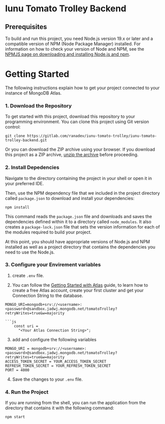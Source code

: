 # Iunu Tomato Trolley Backend

## Prerequisites

To build and run this project, you need Node.js version 19.x or later and
a compatible version of NPM (Node Package Manager) installed. For 
information on how to check your version of Node and NPM, see the [NPMJS
page on downloading and installing Node.js and
npm](https://docs.npmjs.com/downloading-and-installing-node-js-and-npm).

# Getting Started

The following instructions explain how to get your project connected to your 
instance of MongoDB Atlas.

### 1. Download the Repository

To get started with this project, download this repository to your
programming environment. You can clone this project using Git version control:

```
git clone https://gitlab.com/ranadev/iunu-tomato-trolley/iunu-tomato-trolley-backend.git
```

Or you can download the ZIP archive using your browser. If you download
this project as a ZIP archive, 
[unzip the archive](https://www.wikihow.com/Unzip-a-File) before proceeding.

### 2. Install Depedencies

Navigate to the directory containing the project in your shell or open it
in your preferred IDE.

Then, use the NPM dependency file that we included in the project
directory called `package.json` to download and install your dependencies:

```shell
npm install
```

This command reads the `package.json` file and downloads and saves the
dependencies defined within it to a directory called `node_modules`. It
also creates a `package-lock.json` file that sets the version information for
each of the modules required to build your project.

At this point, you should have appropriate versions of Node.js and NPM 
installed as well as a project directory that contains the dependencies you 
need to use the Node.js.

### 3. Configure your Envirement variables

1. create `.env` file.

2. You can follow the [Getting Started with Atlas](https://docs.atlas.mongodb.com/getting-started/) guide, to learn how to create a free Atlas account, create your first cluster and get your Connection String to the database.
```
MONGO_URI=mongodb+srv://<username>:<password>@sandbox.jadwj.mongodb.net/tomatoTrolley?retryWrites=true&w=majority

```js
    const uri = 
      "<Your Atlas Connection String>";
```

3. add and configure the following variables 

```
MONGO_URI = mongodb+srv://<username>:<password>@sandbox.jadwj.mongodb.net/tomatoTrolley?retryWrites=true&w=majority
ACCESS_TOKEN_SECRET = YOUR_ACCESS_TOKEN_SECRET
REFRESH_TOKEN_SECRET = YOUR_REFRESH_TOKEN_SECRET
PORT = 4000
```

4. Save the changes to your `.env` file.


### 4. Run the Project

If you are running from the shell, you can run the application from the
directory that contains it with the following command:

```shell
npm start
```